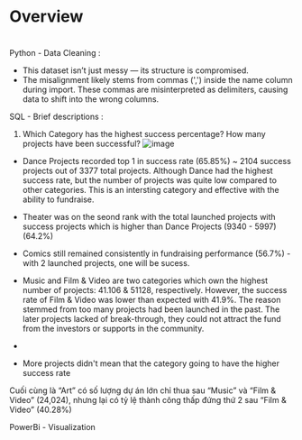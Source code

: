 # Overview

# 
Python - Data Cleaning :
- This dataset isn’t just messy — its structure is compromised.
- The misalignment likely stems from commas (',') inside the name column during import. These commas are misinterpreted as delimiters, causing data to shift into the wrong columns.

SQL - Brief descriptions :
1.  Which Category has the highest success percentage? How many projects have been successful?
![image](https://github.com/user-attachments/assets/b3de002d-eaac-486c-9c44-79f935acf337)

- Dance Projects recorded top 1 in success rate (65.85%) ~ 2104 success projects out of 3377 total projects. Although Dance had the highest success rate, but the number of projects was quite low compared to other categories. This is an intersting category and effective with the ability to fundraise.
- Theater was on the seond rank with the total launched projects with success projects which is higher than Dance Projects (9340 - 5997) (64.2%)
- Comics still remained consistently in fundraising performance (56.7%) - with 2 launched projects, one will be sucess.
- Music and Film & Video are two categories which own the highest number of projects: 41.106 & 51128, respectively. However, the success rate of Film & Video was lower than expected with 41.9%. The reason stemmed from too many projects had been launched in the past. The later projects lacked of break-through, they could not attract the fund from the investors or supports in the community.
- 

- More projects didn't mean that the category going to have the higher success rate

Cuối  cùng là “Art” có số lượng dự án lớn chỉ  thua  sau “Music” và “Film & Video” (24,024),  nhưng lại  có tỷ lệ thành công thấp đứng thứ 2 sau “Film & Video” (40.28%)





PowerBi - Visualization
